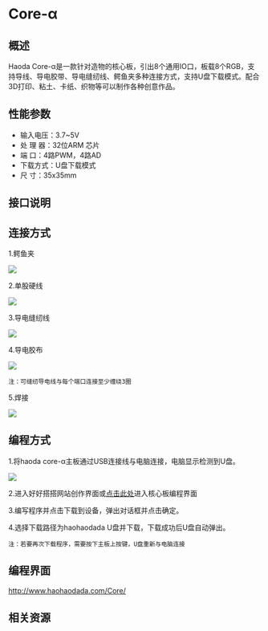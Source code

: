 # Core-α

## 概述

Haoda Core-α是一款针对造物的核心板，引出8个通用IO口，板载8个RGB，支持导线、导电胶带、导电缝纫线、鳄鱼夹多种连接方式，支持U盘下载模式。配合3D打印、粘土、卡纸、织物等可以制作各种创意作品。

## 性能参数

* 输入电压：3.7~5V
* 处 理 器：32位ARM 芯片
* 端    口：4路PWM，4路AD
* 下载方式：U盘下载模式
* 尺    寸：35x35mm

## 接口说明


## 连接方式

1.鳄鱼夹

![](../../.gitbook/assets/core-1.png)

2.单股硬线

![](../../.gitbook/assets/core-2.png)

3.导电缝纫线

![](../../.gitbook/assets/core-3.png)

4.导电胶布

![](../../.gitbook/assets/core-4.png)

```text
注：可缝纫导电线与每个端口连接至少缠绕3圈
```

5.焊接

![](../../.gitbook/assets/core-5.png)

## 编程方式
1.将haoda core-α主板通过USB连接线与电脑连接，电脑显示检测到U盘。

![](../../.gitbook/assets/Nduino-Wulink-1.png)

2.进入好好搭搭网站创作界面或[点击此处](http://www.haohaodada.com/Core/)进入核心板编程界面

3.编写程序并点击下载到设备，弹出对话框并点击确定。

4.选择下载路径为haohaodada U盘并下载，下载成功后U盘自动弹出。

```text
注：若要再次下载程序，需要按下主板上按键，U盘重新与电脑连接
```
## 编程界面

http://www.haohaodada.com/Core/

## 相关资源


